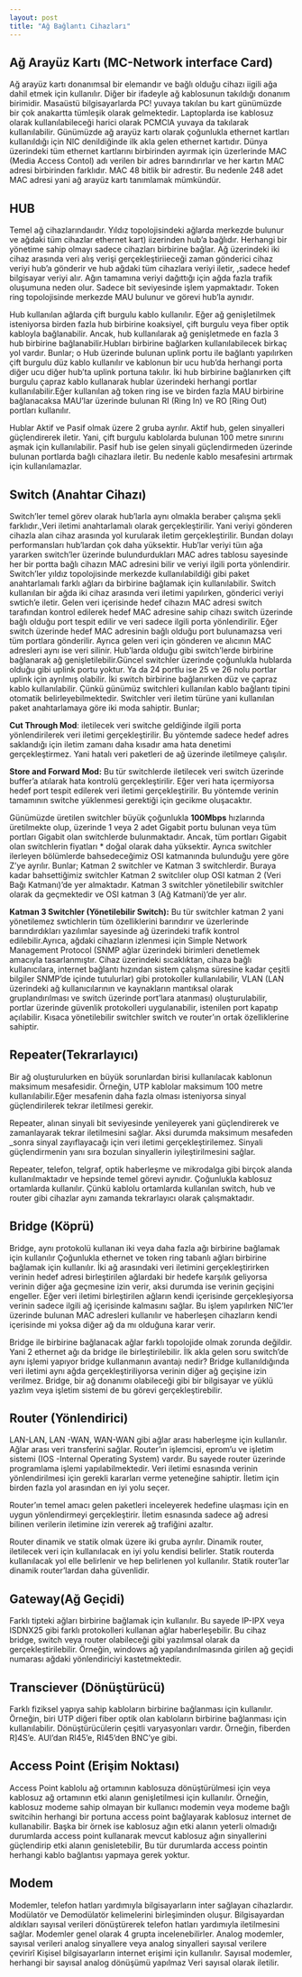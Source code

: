 ```yaml
---
layout: post
title: "Ağ Bağlantı Cihazları"
---
```


## Ağ Arayüz Kartı (MC-Network interface Card)

Ağ arayüz kartı donanımsal bir elemandır ve bağlı olduğu cihazı iigili ağa dahil etmek için kullanılır. Diğer bir ifadeyle ağ kablosunun takıldığı donanım birimidir.
Masaüstü bilgisayarlarda PC! yuvaya takılan bu kart günümüzde bir çok anakartta tümleşik olarak gelmektedir. Laptoplarda ise kablosuz olarak kullanılabileceği harici olarak PCMClA yuvaya da takılarak kullanılabilir. Günümüzde ağ arayüz kartı olarak çoğunlukla ethernet kartları kullanıldığı için NlC denildiğinde ilk akla gelen ethernet kartıdır. Dünya üzerindeki tüm ethernet kartlarını birbirinden ayırmak için üzerlerinde MAC (Media Access Contol) adı verilen bir adres barındırırlar ve her kartın MAC adresi birbirinden farklıdır. MAC 48 bitlik bir adrestir. Bu nedenle 248 adet MAC adresi yani ağ arayüz kartı tanımlamak mümkündür.

## HUB

Temel ağ cihazlarındaııdır. Yıldız topolojisindeki ağlarda merkezde bulunur ve ağdaki tüm cihazlar ethernet kart) iizerinden hub’a bağlıdır. Herhangi bir yönetime sahip olmayı sadece cihazları birbirine bağlar. Ağ üzerindeki iki cihaz arasında veri alış verişi gerçekleştiriieceği zaman gönderici cihaz veriyi hub’a gönderir ve hub ağdaki tüm cihazlara veriyi iletir, ,sadece hedef bilgisayar veriyi alır. Ağın tamamına veriyi dağıttığı için ağda fazla trafik oluşumuna neden olur. Sadece bit seviyesinde işlem yapmaktadır. Token ring topolojisinde merkezde MAU bulunur ve görevi hub’la aynıdır.

Hub kullanılan ağlarda çift burgulu kablo kullanılır. Eğer ağ genişletilmek isteniyorsa birden fazla hub birbirine koaksiyel, çift burgulu veya fiber optik kabloyla bağlanabilir. Ancak, hub kullanılarak ağ genişletmede en fazla 3 hub birbirine bağlanabilir.Hubları birbirine bağlarken kullanılabilecek birkaç yol vardır. Bunlar; o Hub üzerinde bulunan uplink portu ile bağlantı yapılırken çift burgulu düz kablo kullanılır ve kablonun bir ucu hub’da herhangi porta diğer ucu diğer hub’ta uplink portuna takılır.
İki hub birbirine bağlanırken çift burgulu çapraz kablo kullanarak hublar üzerindeki herhangi portlar kullanılabilir.Eğer kullanılan ağ token ring ise ve birden fazla MAU birbirine bağlanacaksa MAU’lar üzerinde bulunan RI (Ring In) ve RO [Ring Out) portları kullanılır.

Hublar Aktif ve Pasif olmak üzere 2 gruba ayrılır. Aktif hub, gelen sinyalleri güçlendirerek iletir. Yani, çift burgulu kablolarda bulunan 100 metre sınırını aşmak için kullanılabilir. Pasif hub ise gelen sinyali güçlendirmeden üzerinde bulunan portlarda bağlı cihazlara iletir. Bu nedenle kablo mesafesini artırmak için kullanılamazlar.

## Switch (Anahtar Cihazı)

Switch’ler temel görev olarak hub’larla aynı olmakla beraber çalışma şekli farklıdır.,Veri iletimi anahtarlamalı olarak gerçekleştirilir. Yani veriyi gönderen cihazla alan cihaz arasında yol kurularak iletim gerçekleştirilir. Bundan dolayı performansları hub’lardan çok daha yüksektir. Hub’lar veriyi tüın ağa yararken switch’ler üzerinde bulundurdukları MAC adres tablosu sayesinde her bir portta bağlı cihazın MAC adresini bilir ve veriyi ilgili porta yönlendirir.
Switch’ler yıldız topolojisinde merkezde kullanılabildiği gibi paket anahtarlamalı farklı ağları da birbirine bağlamak için kullanılabilir.
Switch kullanılan bir ağda iki cihaz arasında veri iletimi yapılırken, gönderici veriyi swtich’e iletir. Gelen veri içerisinde hedef cihazın MAC adresi switch tarafından kontrol edilerek hedef MAC adresine sahip cihazı switch üzerinde bağlı olduğu port tespit edilir ve veri sadece ilgili porta yönlendirilir. Eğer switch üzerinde hedef MAC adresinin bağlı olduğu port bulunamazsa veri tüm portlara gönderilir.
Ayrıca gelen veri için gönderen ve alıcının MAC adresleri aynı ise veri silinir.
Hub’larda olduğu gibi switch’lerde birbirine bağlanarak ağ genişletilebilir.Güncel switchler üzerinde çoğunlukla hublarda olduğu gibi uplink portu yoktur. Ya da 24 portlu ise 25 ve 26 nolu portlar uplink için ayrılmış olabilir. İki switch birbirine bağlanırken düz ve çapraz kablo kullanılabilir. Çünkü günümüz switchleri kullanılan kablo bağlantı tipini otomatik belirleyebilmektedir.
Switchler veri iletim türüne yani kullanılan paket anahtarlamaya göre iki moda sahiptir. Bunlar;

**Cut Through Mod**: iletilecek veri switche geldiğinde ilgili porta yönlendirilerek veri iletimi gerçekleştirilir. Bu yöntemde sadece hedef adres saklandığı için iletim zamanı daha kısadır ama hata denetimi gerçekleştirmez. Yani hatalı veri paketleri de ağ üzerinde iletilmeye çalışılır.

**Store and Forward Mod:** Bu tür switchlerde iletilecek veri switch üzerinde buffer’a atılarak hata kontrolü gerçekleştirilir. Eğer veri hata içermiyorsa hedef port tespit edilerek veri iletimi gerçekleştirilir. Bu yöntemde verinin tamamının switche yüklenmesi gerektiği için gecikme oluşacaktır.

Günümüzde üretilen switchler büyük çoğunlukla **100Mbps** hızlarında üretilmekte olup, üzerinde 1 veya 2 adet Gigabit portu bulunan veya tüm portları Gigabit olan switchlerde bulunmaktadır. Ancak, tüm portları Gigabit olan switchlerin fiyatları * doğal olarak daha yüksektir. Ayrıca switchler ilerleyen bölümlerde bahsedeceğimiz OSI katmanında bulunduğu yere göre Z’ye ayrılır. Bunlar; Katman 2 switchler ve Katman 3 switchlerdir. Buraya kadar bahsettiğimiz switchler Katman 2 switclıler olup OSI katman 2 (Veri Bağı Katmanı)’de yer almaktadır. Katman 3 switchler yönetilebilir switchler olarak da geçmektedir ve OSl katman 3 (Ağ Katmani)’de yer alır.

**Katman 3 Switchler (Yönetilebilir Switch):** Bu tür switchler katman 2 yani yönetilemez swtichlerin tüm özelliklerini barındırır ve üzerlerinde barındırdıkları yazılımlar sayesinde ağ üzerindeki trafik kontrol edilebilir.Ayrıca, ağdaki cihazların izlenmesi için Simple Network Management Protocol (SNMP ağlar üzerindeki birimleri denetlemek amacıyla tasarlanmıştır. Cihaz üzerindeki sıcaklıktan, cihaza bağlı kullanıcılara, internet bağlantı hızından sistem çalışma süresine kadar çeşitli bilgiler SNMP’de içinde tutulurlar) gibi protokoller kullanılabilir, VLAN (LAN üzerindeki ağ kullanıcılarının ve kaynakların mantıksal olarak gruplandırılması ve switch üzerinde port’lara atanması) oluşturulabilir, portlar üzerinde güvenlik protokolleri uygulanabilir, istenilen port kapatıp açılabilir. Kısaca yönetilebilir switchler switch ve router’ın ortak özelliklerine sahiptir.

## Repeater(Tekrarlayıcı)

Bir ağ oluşturulurken en büyük sorunlardan birisi kullanılacak kablonun maksimum mesafesidir. Örneğin, UTP kablolar maksimum 100 metre kullanılabilir.Eğer mesafenin daha fazla olması isteniyorsa sinyal güçlendirilerek tekrar iletilmesi gerekir.

Repeater, alınan sinyali bit seviyesinde yenileyerek yani güçlendirerek ve zamanlayarak tekrar iletilmesini sağlar. Aksi durumda maksimum mesafeden _sonra sinyal zayıflayacağı için veri iletimi gerçekleştirilemez. Sinyali güçlendirmenin yanı sıra bozulan sinyallerin iyileştirilmesini sağlar.

Repeater, telefon, telgraf, optik haberleşme ve mikrodalga gibi birçok alanda kullanılmaktadır ve hepsinde temel görevi aynıdır. Çoğunlukla kablosuz ortamlarda kullanılır. Çünkü kablolu ortamlarda kullanılan switch, hub ve router gibi cihazlar aynı zamanda tekrarlayıcı olarak çalışmaktadır.

## Bridge (Köprü)

Bridge, aynı protokolü kullanan iki veya daha fazla ağı birbirine bağlamak için kullanılır Çoğunlukla ethernet ve token ring tabanlı ağları birbirine bağlamak için kullanılır. İki ağ arasındaki veri iletimini gerçekleştirirken verinin hedef adresi birleştirilen ağlardaki bir hedefe karşılık geliyorsa verinin diğer ağa geçmesine izin verir, aksi durumda ise verinin geçişini engeller. Eğer veri iletimi birleştirilen ağların kendi içerisinde gerçekleşiyorsa verinin sadece ilgili ağ içerisinde kalmasını sağlar. Bu işlem yapılırken NlC’ler üzerinde bulunan MAC adresleri kullanılır ve haberleşen cihazların kendi içerisinde mi yoksa diğer ağ da mı olduğuna karar verir.

Bridge ile birbirine bağlanacak ağlar farklı topolojide olmak zorunda değildir. Yani 2 ethernet ağı da bridge ile birleştirilebilir. İlk akla gelen soru switch’de aynı işlemi yapıyor bridge kullanmanın avantajı nedir? Bridge kullanıldığında veri iletimi aynı ağda gerçekleştiriliyorsa verinin diğer ağ geçişine izin verilmez.
Bridge, bir ağ donanımı olabileceği gibi bir bilgisayar ve yüklü yazlım veya işletim sistemi de bu görevi gerçekleştirebilir.

## Router (Yönlendirici)

LAN-LAN, LAN -WAN, WAN-WAN gibi ağlar arası haberleşme için kullanılır. Ağlar arası veri transferini sağlar. Router’ın işlemcisi, eprom’u ve işletim sistemi (IOS -Internal Operating System) vardır. Bu sayede router üzerinde programlama işlemi yapılabilmektedir. Veri iletimi esnasında verinin yönlendirilmesi için gerekli kararları verme yeteneğine sahiptir. İletim için birden fazla yol arasından en iyi yolu seçer.

Router’ın temel amacı gelen paketleri inceleyerek hedefine ulaşması için en uygun yönlendirmeyi gerçekleştirir. İletim esnasında sadece ağ adresi bilinen verilerin iletimine izin vererek ağ trafiğini azaltır.

Router dinamik ve statik olmak üzere iki gruba ayrılır. Dinamik router, iletilecek veri için kullanılacak en iyi yolu kendisi belirler. Statik routerda kullanılacak yol elle belirlenir ve hep belirlenen yol kullanılır. Statik router’lar dinamik router’lardan daha güvenlidir.

## Gateway(Ağ Geçidi)

Farklı tipteki ağları birbirine bağlamak için kullanılır. Bu sayede IP-IPX veya ISDNX25 gibi farklı protokolleri kullanan ağlar haberleşebilir. Bu cihaz bridge, switch veya router olabileceği gibi yazılımsal olarak da gerçekleştirilebilir. Örneğin, windows ağ yapılandırılmasında girilen ağ geçidi numarası ağdaki yönlendiriciyi kastetmektedir.

## Transciever (Dönüştürücü)

Farklı fiziksel yapıya sahip kabloların birbirine bağlanması için kullanılır. Örneğin, biri UTP diğeri fiber optik olan kabloların birbirine bağlanması için kullanılabilir. Dönüştürücülerin çeşitli varyasyonları vardır. Örneğin, fiberden R]4S’e. AUI’dan Rl45’e, RI45’den BNC’ye gibi.

## Access Point (Erişim Noktası)

Access Point kablolu ağ ortamının kablosuza dönüştürülmesi için veya kablosuz ağ ortamının etki alanın genişletilmesi için kullanılır. Örneğin, kablosuz modeme sahip olmayan bir kullanıcı modemin veya modeme bağlı switcihin herhangi bir portuna access point bağlayarak kablosuz internet de kullanabilir. Başka bir örnek ise kablosuz ağın etki alanın yeterli olmadığı durumlarda access point kullanarak mevcut kablosuz ağın sinyallerini güçlendirip etki alanın genisletebilir, Bu tür durumlarda access pointin herhangi kablo bağlantısı yapmaya gerek yoktur.

## Modem

Modemler, telefon hatları yardımıyla bilgisayarların inter sağlayan cihazlardır. Modülatör ve Demodülatör kelimelerini birleşiminden oluşur. Bilgisayardan aldıkları sayısal verileri dönüştürerek telefon hatları yardımıyla iletilmesini sağlar. Modemler genel olarak 4 grupta incelenebilirler.
Analog modemler, sayısal verileri analog sinyallere veya analog sinyalleri sayısal verilere çevirirî Kişisel bilgisayarların internet erişimi için kullanılır.
Sayısal modemler, herhangi bir sayısal analog dönüşümü yapılmaz Veri sayısal olarak iletilir.